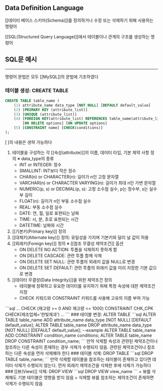 ## Data Definition Language

[[데이터 베이스 스키마(Schema)]]를 정의하거나 수정 또는 삭제하기 위해 사용하는 명령어

[[SQL(Structured Query Language)]]에서 테이블이나 관계의 구조를 생성하는 명령어

## SQL문 예시
---
명령어 문법은 모두 [[MySQL]]의 문법에 기초하였다
### 테이블 생성: CREATE TABLE 
```sql
CREATE TABLE table_name (
	(1) attribute_name data_type [NOT NULL] [DEFAULT default_value]
	(2) [PRIMARY KEY (attribute_list)]
	(3) [UNIQUE (attribute_list)]
	(4) [FOREIGN KEY(attribute_list) REFERENCES table_name(attribute_list)] 
		[ON DELETE options] [ON UPDATE options]
	(5) [CONSTRAINT name] [CHECK(conditions)]
);
```
$[\;]$의 내용은 생략 가능하다 
1) 테이블을 구성하는 각 [[속성(attribute)]]의 이름, 데이터 타입, 기본 제약 사항 정의
   ※ data_type의 종류
   + INT or INTEGER: 정수
   + SMALLINT: INT보다 작은 정수
   + CHAR(n) or CHARACTER(n): 길이가 n인 고정 문자열
   + VARCHAR(n) or CHARACTER VARYING(n): 길이가 최대 n인 가변 문자열
   + NUMERIC(p, s) or DECIMAL(p, s): 고정 소수점 실수, p는 정수부, s는 실수부 길이
   + FLOAT(n): 길이가 n인 부동 소수점 실수
   + REAL: 부동 소수점 실수
   + DATE: 연, 월, 일로 표현되는 날짜
   + TIME: 시, 분, 초로 표현되는 시간
   + DATETIME: 날짜와 시간
2) [[기본키(Primary key)]] 정의
3) [[대체키(Alternate key)]] 정의: 유일성을 가지며 기본키와 달리 널 값이 허용
4) [[외래키(Foreign key)]] 정의
   ※ [[참조 무결성 제약조건]] 옵션
   + ON DELETE NO ACTION: 투플을 삭제하지 못하게 함
   + ON DELETE CASCADE: 관련 투플 함께 삭제
   + ON DELETE SET NULL: 관련 투플의 외래키 값을 NULL로 변경
   + ON DELETE SET DEFAULT: 관련 투플의 외래키 값을 미리 지정한 기본 값으로 변경
5) [[데이터 무결성(Data Integrity)]]을 위한 제약조건 정의 
   + 테이블에 정확하고 유요한 데이터를 유지하기 위해 특정 속성에 대한 제약조건 지정
   + CHECK 키워드와 CONSTRAINT 키워드를 사용해 고유의 이름 부여 가능
<div></div>
```sql
...
CHECK (재고량 >= 0 AND 재고량 <= 1000)
CONSTRAINT CHK_CPK CHECK(제조업체='한빛제과')
...
```
### 테이블 변경: ALTER TABLE
```sql
ALTER TABLE table_name ADD attribute_name data_type [NOT NULL] [DEFAULT default_value];
ALTER TABLE table_name DROP attribute_name data_type [NOT NULL] [DEFAULT default_value];
--example
ALTER TABLE table_name ADD CONSTRAINT condition_name conditions;
ALTER TABLE table_name DROP CONSTRAINT condition_name;
```
만약 삭제할 속성과 관련된 제약조건이나 참조하는 다른 속성이 존재하는 경우 삭제가 수행되지 않음. 관련된 제약조건이나 참조하는 다른 속성을 먼저 삭제해야 한다
### 테이블 삭제: DROP TABLE
```sql
DROP TABLE table_name;
```
만약 삭제할 테이블을 참조하는 테이블이 존재하고 있다면 데이터 삭제가 수행되지 않는다. 먼저 외래키 제약조건을 삭제한 후에 삭제가 가능하다
### [[뷰(View)]] 삭제: DROP VIEW
```sql
DROP VIEW view_name
```
+ 뷰를 삭제해도 기본 테이블은 영향을 받지 않음
+ 삭제할 뷰를 참조하는 제약조건이 존재하면 삭제가 수행되지 않음
